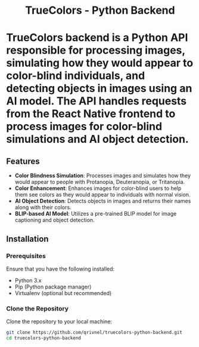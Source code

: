 <h1 align="center">TrueColors - Python Backend<h1>

TrueColors backend is a Python API responsible for processing images, simulating how they would appear to color-blind individuals, and detecting objects in images using an AI model. The API handles requests from the React Native frontend to process images for color-blind simulations and AI object detection.

## Features

- **Color Blindness Simulation**: Processes images and simulates how they would appear to people with Protanopia, Deuteranopia, or Tritanopia.
- **Color Enhancement**: Enhances images for color-blind users to help them see colors as they would appear to individuals with normal vision.
- **AI Object Detection**: Detects objects in images and returns their names along with their colors.
- **BLIP-based AI Model**: Utilizes a pre-trained BLIP model for image captioning and object detection.

## Installation

### Prerequisites

Ensure that you have the following installed:

- Python 3.x
- Pip (Python package manager)
- Virtualenv (optional but recommended)

### Clone the Repository

Clone the repository to your local machine:

```bash
git clone https://github.com/qrivnel/truecolors-python-backend.git
cd truecolors-python-backend